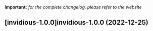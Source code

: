 **Important:**
*for the complete changelog, please refer to the website*




## [invidious-1.0.0]invidious-1.0.0 (2022-12-25)

